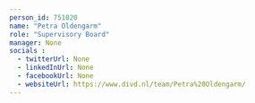 ```yaml
---
person_id: 751020
name: "Petra Oldengarm"
role: "Supervisory Board"
manager: None
socials :
  - twitterUrl: None
  - linkedInUrl: None
  - facebookUrl: None
  - websiteUrl: https://www.divd.nl/team/Petra%20Oldengarm/
---
```


